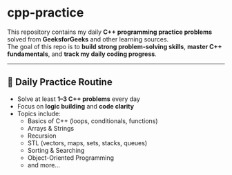 # cpp-practice

This repository contains my daily **C++ programming practice problems** solved from **GeeksforGeeks** and other learning sources.  
The goal of this repo is to **build strong problem-solving skills**, **master C++ fundamentals**, and **track my daily coding progress**.

---

## 📅 Daily Practice Routine
- Solve at least **1–3 C++ problems** every day  
- Focus on **logic building** and **code clarity**  
- Topics include:
  - Basics of C++ (loops, conditionals, functions)
  - Arrays & Strings
  - Recursion
  - STL (vectors, maps, sets, stacks, queues)
  - Sorting & Searching
  - Object-Oriented Programming
  - and more...
